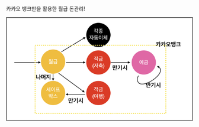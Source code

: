 카카오 뱅크만을 활용한 월급 돈관리!

![Image of KakaoBank](https://github.com/sungwoo91/sungwoo91.github.io/blob/master/assets/images/kakaobank.png?raw=true)